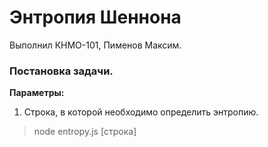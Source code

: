 # Энтропия Шеннона #
Выполнил КНМО-101, Пименов Максим.
### Постановка задачи.
**Параметры:**
1. Строка, в которой необходимо определить энтропию.
> node entropy.js [строка]
